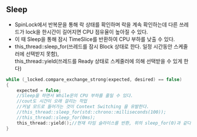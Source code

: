 ## Sleep
* SpinLock에서 반복문을 통해 락 상태를 확인하며 락을 계속 확인하는데 다른 쓰레드가 lock을 한시간이 길어지면 CPU 점유율이 높아질 수 있다.
* 이 때 Sleep을 통해 잠시 TimeSlice를 반환하여 CPU 부하를 낮출 수 있다.
* this_thread::sleep_for(쓰레드를 잠시 Block 상태로 한다. 일정 시간동안 스케줄러에 선택받지 못함),   
	this_thread::yield(쓰레드를 Ready 상태로 스케줄러에 의해 선택받을 수 있게 한다)   
```cpp
while (_locked.compare_exchange_strong(expected, desired) == false)
{
	expected = false;
	//Sleep을 하면서 While문의 CPU 부하를 줄일 수 있다.
	//cout도 시간이 오래 걸리는 작업
	//커널 모드로 들어가는 것이 Context Switching 을 유발한다.
	//this_thread::sleep_for(std::chrono::milliseconds(100));			
	//this_thread::sleep_for(0ms);
	this_thread::yield();//현재 타임 슬라이스를 반환, 위의 sleep_for(0)과 같다.
}
```
